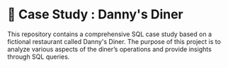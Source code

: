 # 🍜 Case Study : Danny's Diner
This repository contains a comprehensive SQL case study based on a fictional restaurant called Danny's Diner. The purpose of this project is to analyze various aspects of the diner’s operations and provide insights through SQL queries.


